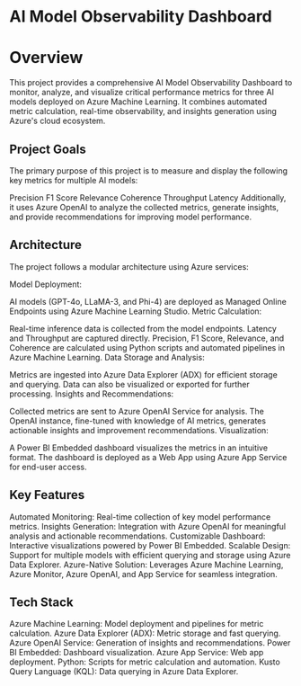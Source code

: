 # AI Model Observability Dashboard


 # Overview
This project provides a comprehensive AI Model Observability Dashboard to monitor, analyze, and visualize critical performance metrics for three AI models deployed on Azure Machine Learning. It combines automated metric calculation, real-time observability, and insights generation using Azure's cloud ecosystem.


## Project Goals
The primary purpose of this project is to measure and display the following key metrics for multiple AI models:

Precision
F1 Score
Relevance
Coherence
Throughput
Latency
Additionally, it uses Azure OpenAI to analyze the collected metrics, generate insights, and provide recommendations for improving model performance.


## Architecture
The project follows a modular architecture using Azure services:

Model Deployment:

AI models (GPT-4o, LLaMA-3, and Phi-4) are deployed as Managed Online Endpoints using Azure Machine Learning Studio.
Metric Calculation:

Real-time inference data is collected from the model endpoints.
Latency and Throughput are captured directly.
Precision, F1 Score, Relevance, and Coherence are calculated using Python scripts and automated pipelines in Azure Machine Learning.
Data Storage and Analysis:

Metrics are ingested into Azure Data Explorer (ADX) for efficient storage and querying.
Data can also be visualized or exported for further processing.
Insights and Recommendations:

Collected metrics are sent to Azure OpenAI Service for analysis.
The OpenAI instance, fine-tuned with knowledge of AI metrics, generates actionable insights and improvement recommendations.
Visualization:

A Power BI Embedded dashboard visualizes the metrics in an intuitive format.
The dashboard is deployed as a Web App using Azure App Service for end-user access.
## Key Features
Automated Monitoring: Real-time collection of key model performance metrics.
Insights Generation: Integration with Azure OpenAI for meaningful analysis and actionable recommendations.
Customizable Dashboard: Interactive visualizations powered by Power BI Embedded.
Scalable Design: Support for multiple models with efficient querying and storage using Azure Data Explorer.
Azure-Native Solution: Leverages Azure Machine Learning, Azure Monitor, Azure OpenAI, and App Service for seamless integration.
## Tech Stack
Azure Machine Learning: Model deployment and pipelines for metric calculation.
Azure Data Explorer (ADX): Metric storage and fast querying.
Azure OpenAI Service: Generation of insights and recommendations.
Power BI Embedded: Dashboard visualization.
Azure App Service: Web app deployment.
Python: Scripts for metric calculation and automation.
Kusto Query Language (KQL): Data querying in Azure Data Explorer.

